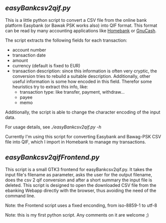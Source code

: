 ## _easyBankcsv2qif.py_

This is a little python script to convert a CSV file from the online bank platform Easybank (or Bawak PSK works also) into QIF format. This format can be read by many accounting applications like [Homebank](http://homebank.free.fr/) or [GnuCash](http://www.gnucash.org/). 

The script extracts the following fields for each transaction:
* account number
* transaction date
* amount
* currency (default is fixed to EUR)
* transaction description: since this information is often very cryptic, the conversion tries to rebuild a suitable description. Additionally, other useful information is some how encoded in this field. Therefor some heuristics try to extract this info, like:
  * transaction type: like transfer, payment, withdraw...
  * payee
  * memo

Additionally, the script is able to change the character encoding of the input data. 

For usage details, see _./easyBankcsv2qif.py -h_

Currently I'm using this script for converting Easybank and Bawag-PSK CSV file into QIF, which I import in Homebank to manage my transactions. 

## _easyBankcsv2qifFrontend.py_

This script is a small GTK3 frontend for easyBankcsv2qif.py. It takes the input file's filename as parameter, asks the user for the output filename, does the csv 2 qif conversion and after a short summary the input file is deleted. This script is designed to open the downloaded CSV file from the ebanking Webapp directly with the browser, thus avoiding the need of the command line.

Note: the Frontend script uses a fixed enconding, from iso-8859-1 to utf-8

Note: this is my first python script. Any comments on it are welcome ;)
